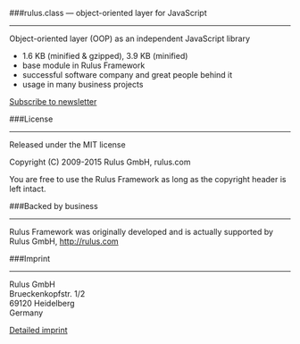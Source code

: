 ###rulus.class — object-oriented layer for JavaScript
***

Object-oriented layer (OOP) as an independent JavaScript library

- 1.6 KB (minified & gzipped), 3.9 KB (minified)
- base module in Rulus Framework
- successful software company and great people behind it
- usage in many business projects

[Subscribe to newsletter](http://rulus.com/#!/newsletter)


###License
***

Released under the MIT license

Copyright (C) 2009-2015 Rulus GmbH, rulus.com

You are free to use the Rulus Framework as long as the copyright header is left intact.

###Backed by business
***

Rulus Framework was originally developed and is actually supported by Rulus GmbH, http://rulus.com

###Imprint
***

Rulus GmbH  
Brueckenkopfstr. 1/2  
69120 Heidelberg  
Germany

[Detailed imprint](http://rulus.com/#!/impressum)
